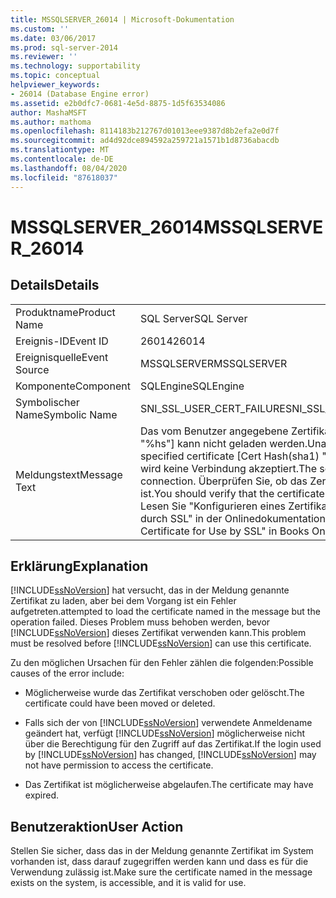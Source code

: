 ```yaml
---
title: MSSQLSERVER_26014 | Microsoft-Dokumentation
ms.custom: ''
ms.date: 03/06/2017
ms.prod: sql-server-2014
ms.reviewer: ''
ms.technology: supportability
ms.topic: conceptual
helpviewer_keywords:
- 26014 (Database Engine error)
ms.assetid: e2b0dfc7-0681-4e5d-8875-1d5f63534086
author: MashaMSFT
ms.author: mathoma
ms.openlocfilehash: 8114183b212767d01013eee9387d8b2efa2e0d7f
ms.sourcegitcommit: ad4d92dce894592a259721a1571b1d8736abacdb
ms.translationtype: MT
ms.contentlocale: de-DE
ms.lasthandoff: 08/04/2020
ms.locfileid: "87618037"
---
```

# <a name="mssqlserver_26014"></a><span data-ttu-id="aa707-102">MSSQLSERVER_26014</span><span class="sxs-lookup"><span data-stu-id="aa707-102">MSSQLSERVER_26014</span></span>
    
## <a name="details"></a><span data-ttu-id="aa707-103">Details</span><span class="sxs-lookup"><span data-stu-id="aa707-103">Details</span></span>  
  
|||  
|-|-|  
|<span data-ttu-id="aa707-104">Produktname</span><span class="sxs-lookup"><span data-stu-id="aa707-104">Product Name</span></span>|<span data-ttu-id="aa707-105">SQL Server</span><span class="sxs-lookup"><span data-stu-id="aa707-105">SQL Server</span></span>|  
|<span data-ttu-id="aa707-106">Ereignis-ID</span><span class="sxs-lookup"><span data-stu-id="aa707-106">Event ID</span></span>|<span data-ttu-id="aa707-107">26014</span><span class="sxs-lookup"><span data-stu-id="aa707-107">26014</span></span>|  
|<span data-ttu-id="aa707-108">Ereignisquelle</span><span class="sxs-lookup"><span data-stu-id="aa707-108">Event Source</span></span>|<span data-ttu-id="aa707-109">MSSQLSERVER</span><span class="sxs-lookup"><span data-stu-id="aa707-109">MSSQLSERVER</span></span>|  
|<span data-ttu-id="aa707-110">Komponente</span><span class="sxs-lookup"><span data-stu-id="aa707-110">Component</span></span>|<span data-ttu-id="aa707-111">SQLEngine</span><span class="sxs-lookup"><span data-stu-id="aa707-111">SQLEngine</span></span>|  
|<span data-ttu-id="aa707-112">Symbolischer Name</span><span class="sxs-lookup"><span data-stu-id="aa707-112">Symbolic Name</span></span>|<span data-ttu-id="aa707-113">SNI_SSL_USER_CERT_FAILURE</span><span class="sxs-lookup"><span data-stu-id="aa707-113">SNI_SSL_USER_CERT_FAILURE</span></span>|  
|<span data-ttu-id="aa707-114">Meldungstext</span><span class="sxs-lookup"><span data-stu-id="aa707-114">Message Text</span></span>|<span data-ttu-id="aa707-115">Das vom Benutzer angegebene Zertifikat [Cert Hash(sha1) "%hs"] kann nicht geladen werden.</span><span class="sxs-lookup"><span data-stu-id="aa707-115">Unable to load user-specified certificate [Cert Hash(sha1) "%hs"].</span></span> <span data-ttu-id="aa707-116">Vom Server wird keine Verbindung akzeptiert.</span><span class="sxs-lookup"><span data-stu-id="aa707-116">The server will not accept a connection.</span></span> <span data-ttu-id="aa707-117">Überprüfen Sie, ob das Zertifikat richtig installiert ist.</span><span class="sxs-lookup"><span data-stu-id="aa707-117">You should verify that the certificate is correctly installed.</span></span> <span data-ttu-id="aa707-118">Lesen Sie "Konfigurieren eines Zertifikats zur Verwendung durch SSL" in der Onlinedokumentation.</span><span class="sxs-lookup"><span data-stu-id="aa707-118">See "Configuring Certificate for Use by SSL" in Books Online.</span></span>|  
  
## <a name="explanation"></a><span data-ttu-id="aa707-119">Erklärung</span><span class="sxs-lookup"><span data-stu-id="aa707-119">Explanation</span></span>  
 [!INCLUDE[ssNoVersion](../../includes/ssnoversion-md.md)] <span data-ttu-id="aa707-120">hat versucht, das in der Meldung genannte Zertifikat zu laden, aber bei dem Vorgang ist ein Fehler aufgetreten.</span><span class="sxs-lookup"><span data-stu-id="aa707-120">attempted to load the certificate named in the message but the operation failed.</span></span> <span data-ttu-id="aa707-121">Dieses Problem muss behoben werden, bevor [!INCLUDE[ssNoVersion](../../includes/ssnoversion-md.md)] dieses Zertifikat verwenden kann.</span><span class="sxs-lookup"><span data-stu-id="aa707-121">This problem must be resolved before [!INCLUDE[ssNoVersion](../../includes/ssnoversion-md.md)] can use this certificate.</span></span>  
  
 <span data-ttu-id="aa707-122">Zu den möglichen Ursachen für den Fehler zählen die folgenden:</span><span class="sxs-lookup"><span data-stu-id="aa707-122">Possible causes of the error include:</span></span>  
  
-   <span data-ttu-id="aa707-123">Möglicherweise wurde das Zertifikat verschoben oder gelöscht.</span><span class="sxs-lookup"><span data-stu-id="aa707-123">The certificate could have been moved or deleted.</span></span>  
  
-   <span data-ttu-id="aa707-124">Falls sich der von [!INCLUDE[ssNoVersion](../../includes/ssnoversion-md.md)] verwendete Anmeldename geändert hat, verfügt [!INCLUDE[ssNoVersion](../../includes/ssnoversion-md.md)] möglicherweise nicht über die Berechtigung für den Zugriff auf das Zertifikat.</span><span class="sxs-lookup"><span data-stu-id="aa707-124">If the login used by [!INCLUDE[ssNoVersion](../../includes/ssnoversion-md.md)] has changed, [!INCLUDE[ssNoVersion](../../includes/ssnoversion-md.md)] may not have permission to access the certificate.</span></span>  
  
-   <span data-ttu-id="aa707-125">Das Zertifikat ist möglicherweise abgelaufen.</span><span class="sxs-lookup"><span data-stu-id="aa707-125">The certificate may have expired.</span></span>  
  
## <a name="user-action"></a><span data-ttu-id="aa707-126">Benutzeraktion</span><span class="sxs-lookup"><span data-stu-id="aa707-126">User Action</span></span>  
 <span data-ttu-id="aa707-127">Stellen Sie sicher, dass das in der Meldung genannte Zertifikat im System vorhanden ist, dass darauf zugegriffen werden kann und dass es für die Verwendung zulässig ist.</span><span class="sxs-lookup"><span data-stu-id="aa707-127">Make sure the certificate named in the message exists on the system, is accessible, and it is valid for use.</span></span>  
  
  

